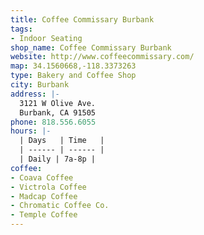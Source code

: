 ```yaml
---
title: Coffee Commissary Burbank
tags:
- Indoor Seating
shop_name: Coffee Commissary Burbank
website: http://www.coffeecommissary.com/
map: 34.1560668,-118.3373263
type: Bakery and Coffee Shop
city: Burbank
address: |-
  3121 W Olive Ave.
  Burbank, CA 91505
phone: 818.556.6055
hours: |-
  | Days   | Time   |
  | ------ | ------ |
  | Daily | 7a-8p |
coffee:
- Coava Coffee
- Victrola Coffee
- Madcap Coffee
- Chromatic Coffee Co.
- Temple Coffee
---
```


